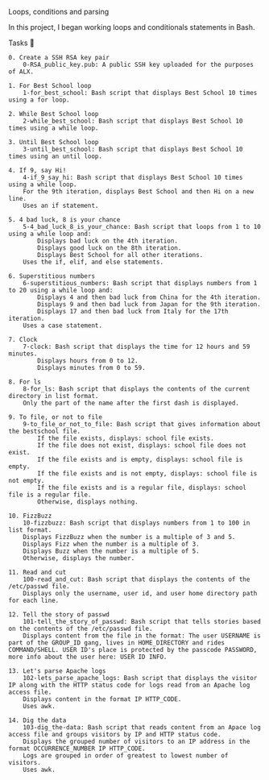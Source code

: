 Loops, conditions and parsing

In this project, I began working loops and conditionals statements in Bash.

Tasks 📃

    0. Create a SSH RSA key pair
        0-RSA_public_key.pub: A public SSH key uploaded for the purposes of ALX.

    1. For Best School loop
        1-for_best_school: Bash script that displays Best School 10 times using a for loop.

    2. While Best School loop
        2-while_best_school: Bash script that displays Best School 10 times using a while loop.

    3. Until Best School loop
        3-until_best_school: Bash script that displays Best School 10 times using an until loop.

    4. If 9, say Hi!
        4-if_9_say_hi: Bash script that displays Best School 10 times using a while loop.
        For the 9th iteration, displays Best School and then Hi on a new line.
        Uses an if statement.

    5. 4 bad luck, 8 is your chance
        5-4_bad_luck_8_is_your_chance: Bash script that loops from 1 to 10 using a while loop and:
            Displays bad luck on the 4th iteration.
            Displays good luck on the 8th iteration.
            Displays Best School for all other iterations.
        Uses the if, elif, and else statements.

    6. Superstitious numbers
        6-superstitious_numbers: Bash script that displays numbers from 1 to 20 using a while loop and:
            Displays 4 and then bad luck from China for the 4th iteration.
            Displays 9 and then bad luck from Japan for the 9th iteration.
            Displays 17 and then bad luck from Italy for the 17th iteration.
        Uses a case statement.

    7. Clock
        7-clock: Bash script that displays the time for 12 hours and 59 minutes.
            Displays hours from 0 to 12.
            Displays minutes from 0 to 59.

    8. For ls
        8-for_ls: Bash script that displays the contents of the current directory in list format.
        Only the part of the name after the first dash is displayed.

    9. To file, or not to file
        9-to_file_or_not_to_file: Bash script that gives information about the bestschool file.
            If the file exists, displays: school file exists.
            If the file does not exist, displays: school file does not exist.
            If the file exists and is empty, displays: school file is empty.
            If the file exists and is not empty, displays: school file is not empty.
            If the file exists and is a regular file, displays: school file is a regular file.
            Otherwise, displays nothing.

    10. FizzBuzz
        10-fizzbuzz: Bash script that displays numbers from 1 to 100 in list format.
        Displays FizzBuzz when the number is a multiple of 3 and 5.
        Displays Fizz when the number is a multiple of 3.
        Displays Buzz when the number is a multiple of 5.
        Otherwise, displays the number.

    11. Read and cut
        100-read_and_cut: Bash script that displays the contents of the /etc/passwd file.
        Displays only the username, user id, and user home directory path for each line.

    12. Tell the story of passwd
        101-tell_the_story_of_passwd: Bash script that tells stories based on the contents of the /etc/passwd file.
        Displays content from the file in the format: The user USERNAME is part of the GROUP_ID gang, lives in HOME_DIRECTORY and rides COMMAND/SHELL. USER ID's place is protected by the passcode PASSWORD, more info about the user here: USER ID INFO.

    13. Let's parse Apache logs
        102-lets_parse_apache_logs: Bash script that displays the visitor IP along with the HTTP status code for logs read from an Apache log access file.
        Displays content in the format IP HTTP_CODE.
        Uses awk.

    14. Dig the data
        103-dig_the-data: Bash script that reads content from an Apace log access file and groups visitors by IP and HTTP status code.
        Displays the grouped number of visitors to an IP address in the format OCCURRENCE_NUMBER IP HTTP_CODE.
        Logs are grouped in order of greatest to lowest number of visitors.
        Uses awk.

